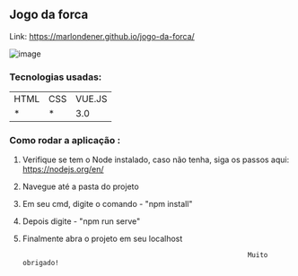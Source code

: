 <h2>Jogo da forca</h2>

Link: https://marlondener.github.io/jogo-da-forca/

![image](https://user-images.githubusercontent.com/70349830/115104336-1b48cd00-9f2e-11eb-913b-6186a71169ca.png)

<h3>Tecnologias usadas:</h3>
<table>
  <tr>
    <td>HTML</td>
    <td>CSS</td>
    <td>VUE.JS</td>
  </tr>
   <tr>
    <td>*</td>
    <td>*</td>
    <td>3.0</td>
  </tr>
  
  
</table>

<h3>Como rodar a aplicação :</h3>

1) Verifique se tem o Node instalado, caso não tenha, siga os passos aqui: https://nodejs.org/en/
2) Navegue até a pasta do projeto
3) Em seu cmd, digite o comando - "npm install"
4) Depois digite - "npm run serve"
5) Finalmente abra o projeto em seu localhost



                                                               Muito obrigado!


